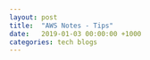 ```yaml
---
layout: post
title:  "AWS Notes - Tips"
date:   2019-01-03 00:00:00 +1000
categories: tech blogs
---
```


